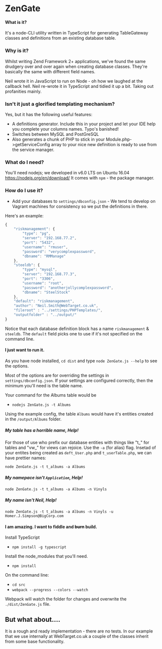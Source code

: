 # ZenGate

#### What is it?
It's a node-CLI utility written in TypeScript for generating TableGateway classes and definitions from an existing database table.

### Why is it?
  Whilst writing Zend Framework 2+ applications, we've found the same drudgery over and over again when creating database classes. They're basically the same with different field names.

  Neil wrote it in JavaScript to run on Node - oh how we laughed at the callback hell. Neil re-wrote it in TypeScript and tidied it up a bit. Taking out profanities mainly.

### Isn't it just a glorified templating mechanism?
Yes, but it has the following useful features:

- A definitions generator. Include this in your project and let your IDE help you complete your columns names. Typo's banished!
- Switches between MySQL and PostGreSQL
- Also generates a chunk of PHP to stick in your Module.php->getServiceConfig array to your nice new definition is ready to use from the service manager.


### What do I need?
You'll need nodejs; we developed in v6.0 LTS on Ubuntu 16.04 https://nodejs.org/en/download/ It comes with `npm` - the package manager.


### How do I use it?
- Add your databases to `settings/dbconfig.json` - We tend to develop on Vagrant machines for consistency so we put the definitions in there.

Here's an example:

```JavaScript
{
    "riskmanagement": {
        "type": "pg",
        "server": "192.168.77.2",
        "port": "5432",
        "username": "rmuser",
        "password": "verycomplexpassword",
        "dbname": "RMManage"
    },
    "steeldb": {
        "type": "mysql",
        "server": "192.168.77.3",
        "port": "3306",
        "username": "root",
        "password": "anotherjollycomplexpassword",
        "dbname": "SteelStock"
    },
    "default": "riskmanagement",
    "author": "Neil.Smith@WebTarget.co.uk",
    "fileroot" : "../settings/PHPTemplates/",
    "outputfolder" : "../output/"
}

```
Notice that each database definition block has a name `riskmanagement` & `steeldb`. The `default` field picks one to use if it's not specified on the command line.

#### I just want to run it.
As you have node installed, `cd dist` and type `node ZenGate.js --help` to see the options.

Most of the options are for overriding the settings in `settings/dbconfig.json`. If your settings are configured correctly, then the minimum you'll need is the table name.

Your command for the Albums table would be

 - `nodejs ZenGate.js -t Albums`

Using the example config, the table `Albums` would have it's entities created in the `/output/Albums` folder.

##### My table has a _horrible_ name, Help!
For those of use who prefix our database entities with things like "t\_" for tables and "vw\_" for views can rejoice. Use the `-a` (for alias) flag. Insetad of your entites being created as `deft_User.php` and `t_userTable.php`, we can have prettier names:

`node ZenGate.js -t t_albums -a Albums`

##### My namepace isn't `Application`, Help!

`node ZenGate.js -t t_albums -a Albums -n Vinyls`

##### My name isn't Neil, Help!
`node ZenGate.js -t t_albums -a Albums -n Vinyls -u Homer.J.Simpson@BigCorp.com`



#### I am amazing. I want to fiddle and ~~burn~~ build.

Install TypeScript

- `npm install -g typescript`

Install the node_modules that you'll need.

- `npm install`

On the command line:

- `cd src`
- `webpack --progress --colors --watch`

Webpack will watch the folder for changes and overwrite the `./dist/ZenGate.js` file.

## But what about....
It is a rough and ready implementation - there are no tests. In our example that we use internally at WebTarget.co.uk a couple of the classes inherit from some base functionality.
